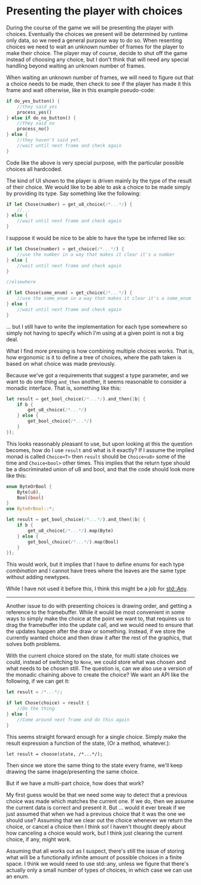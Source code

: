# Presenting the player with choices

During the course of the game we will be presenting the player with choices. Eventually the choices we present will be determined by runtime only data, so we need a general purpose way to do so. When resenting choices we need to wait an unknown number of frames for the player to make their choice. The player may of course, decide to shut off the game instead of choosing any choice, but I don't think that will need any special handling beyond waiting an unknown number of frames. 

When waiting an unknown number of frames, we will need to figure out that a choice needs to be made, then check to see if the player has made it this frame and wait otherwise, like in this example pseudo-code:

```rust
if do_yes_button() {
    //they said yes
    process_yes()
} else if do_no_button() {
    //they said no
    process_no()
} else {
    //they haven't said yet.
    //wait until next frame and check again
}
```

Code like the above is very special purpose, with the particular possible choices all hardcoded.

The kind of UI shown to the player is driven mainly by the type of the result of their choice.
We would like to be able to ask a choice to be made simply by providing its type. 
Say something like the following:

```rust
if let Chose(number) = get_u8_choice(/*...*/) {
    //...
} else {
    //wait until next frame and check again
}
```

I suppose it would be nice to be able to have the type be inferred like so:

```rust
if let Chose(number) = get_choice(/*...*/) {
    //use the number in a way that makes it clear it's a number
} else {
    //wait until next frame and check again
}

//elsewhere

if let Chose(some_enum) = get_choice(/*...*/) {
    //use the some_enum in a way that makes it clear it's a some_enum
} else {
    //wait until next frame and check again
}

```

... but I still have to write the implementation for each type somewhere so simply not having to specify which I'm using at a given point is not a big deal.

What I find more pressing is how combining multiple choices works. That is, how ergonomic is it to define a tree of choices, where the path taken is based on what choice was made previously.

Because we've got a requirements that suggest a type parameter, and we want to do one thing `and_then` another, it seems reasonable to consider a monadic interface. That is, something like this:

```rust
let result = get_bool_choice(/*...*/).and_then(|b| {
    if b {
        get_u8_choice(/*...*/)
    } else {
        get_bool_choice(/*...*/)
    }
});
```

This looks reasonably pleasant to use, but upon looking at this the question becomes, how do I use `result` and what is it exactly? If I assume the implied monad is called `Choice<T>` then `result` should be `Choice<u8>` some of the time and `Choice<bool>` other times. This implies that the return type should be a discriminated union of u8 and bool, and that the code should look more like this:

```rust
enum ByteOrBool {
    Byte(u8),
    Bool(bool)
}
use ByteOrBool::*;

let result = get_bool_choice(/*...*/).and_then(|b| {
    if b {
        get_u8_choice(/*...*/).map(Byte)
    } else {
        get_bool_choice(/*...*/).map(Bool)
    }
});
```

This would work, but it implies that I have to define enums for each type *combination* and I cannot have trees where the leaves are the same type without adding newtypes. 

While I have not used it before this, I think this might be a job for [std::Any](https://doc.rust-lang.org/std/any/index.html).

____

Another issue to do with presenting choices is drawing order, and getting a reference to the framebuffer. While it would be most convenient in some ways to simply make the choice at the point we want to, that requires us to drag the framebuffer into the update call, and we would need to ensure that the updates happen after the draw or something. Instead, if we store the currently wanted choice and then draw it after the rest of the graphics, that solves both problems.

With the current choice stored on the state, for multi state choices we could, instead of switching to `None`, we could store what was chosen and what needs to be chosen still. The question is, can we also use a version of the monadic chaining above to create the choice? We want an API like the following, if we can get it:

```rust
let result = /*...*/;

if let Chose(choice) = result {
    //Do the thing
} else {
    //Come around next frame and do this again
}
```

This seems straight forward enough for a single choice. Simply make the result expression a function of the state, (Or a method, whatever.):

```
let result = choose(state, /*...*/);
```

Then since we store the same thing to the state every frame, we'll keep drawing the same image/presenting the same choice.

But if we have a multi-part choice, how does that work?

My first guess would be that we need some way to detect that a previous choice was made which matches the current one. If we do, then we assume the current data is correct and present it. But ... would it ever break if we just assumed that when we had a previous choice that it was the one we should use? Assuming that we clear out the choice whenever we return the choice, or cancel a choice then I think so! I haven't thought deeply about how canceling a choice would work, but I think just clearing the current choice, if any, might work.

Assuming that all works out as I suspect, there's still the issue of storing what will be a functionally infinite amount of possible choices in a finite space. I think we would need to use std::any, unless we figure that there's actually only a small number of types of choices, in which case we can use an enum.

